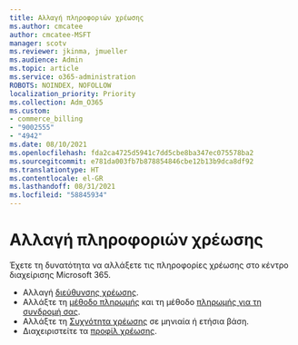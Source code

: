 ```yaml
---
title: Αλλαγή πληροφοριών χρέωσης
ms.author: cmcatee
author: cmcatee-MSFT
manager: scotv
ms.reviewer: jkinma, jmueller
ms.audience: Admin
ms.topic: article
ms.service: o365-administration
ROBOTS: NOINDEX, NOFOLLOW
localization_priority: Priority
ms.collection: Adm_O365
ms.custom:
- commerce_billing
- "9002555"
- "4942"
ms.date: 08/10/2021
ms.openlocfilehash: fda2ca4725d5941c7dd5cbe8ba347ec075578ba2
ms.sourcegitcommit: e781da003fb7b878854846cbe12b13b9dca8df92
ms.translationtype: HT
ms.contentlocale: el-GR
ms.lasthandoff: 08/31/2021
ms.locfileid: "58845934"
---
```

# <a name="change-billing-information"></a>Αλλαγή πληροφοριών χρέωσης

Έχετε τη δυνατότητα να αλλάξετε τις πληροφορίες χρέωσης στο κέντρο διαχείρισης Microsoft 365. 

- Αλλαγή [διεύθυνσης χρέωσης](https://docs.microsoft.com/microsoft-365/commerce/billing-and-payments/change-your-billing-addresses).
- Αλλάξτε τη [μέθοδο πληρωμής](https://docs.microsoft.com/microsoft-365/commerce/billing-and-payments/manage-payment-methods) και τη μέθοδο [πληρωμής για τη συνδρομή σας](https://docs.microsoft.com/microsoft-365/commerce/billing-and-payments/pay-for-your-subscription).
- Αλλάξτε τη [Συχνότητα χρέωσης](https://docs.microsoft.com/microsoft-365/commerce/billing-and-payments/change-payment-frequency) σε μηνιαία ή ετήσια βάση.
- Διαχειριστείτε τα [προφίλ χρέωσης](https://docs.microsoft.com/microsoft-365/commerce/billing-and-payments/manage-billing-profiles).
